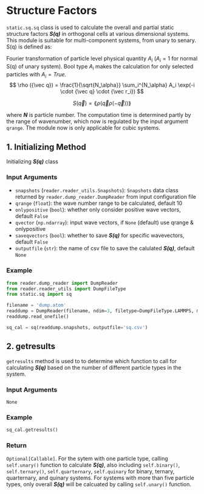 # Structure Factors

`static.sq.sq` class is used to calculate the overall and partial static structure factors ***S(q)*** in orthogonal cells at various dimensional systems. This module is suitable for multi-component systems, from unary to senary. S(q) is defined as:

Fourier transformation of particle level physical quantity $A_i$ ($A_i=1$ for normal S(q) of unary system). Bool type $A_i$ makes the calculation for only selected particles with $A_i=True$.
$$
\rho ({\vec q}) = \frac{1}{\sqrt{N_\alpha}} \sum_i^{N_\alpha} A_i \exp(-i \cdot {\vec q} \cdot {\vec r_i})
$$ 

$$
S({\vec q}) = \lang \rho({\vec q} \rho({-\vec q})) \rang
$$

where ***N*** is particle number. The computation time is determined partly by the range of wavenumber, which now is regulated by the input argument `qrange`. The module now is only applicable for cubic systems.

## 1. Initializing Method
Initializing ***S(q)*** class

### Input Arguments
- `snapshots` (`reader.reader_utils.Snapshots`): `Snapshots` data class returned by `reader.dump_reader.DumpReader` from input configuration file
- `qrange` (`float`): the wave number range to be calculated, default 10
- `onlypositive` (`bool`): whether only consider positive wave vectors, default `False`
- `qvector` (`np.ndarray`): input wave vectors, if `None` (default) use qrange & onlypositive
- `saveqvectors` (`bool`): whether to save ***S(q)*** for specific wavevectors, default `False`
- `outputfile` (`str`): the name of csv file to save the calulated ***S(q)***, default `None`

### Example

```python
from reader.dump_reader import DumpReader
from reader.reader_utils import DumpFileType
from static.sq import sq

filename = 'dump.atom'
readdump = DumpReader(filename, ndim=3, filetype=DumpFileType.LAMMPS, moltypes=None)
readdump.read_onefile()

sq_cal = sq(readdump.snapshots, outputfile='sq.csv')
```

## 2. getresults
`getresults` method is used to to determine which function to call for calculating ***S(q)*** based on the number of different particle types in the system.

### Input Arguments
`None`

### Example
```python
sq_cal.getresults()
```

### Return
`Optional[Callable]`. For the sytem with one particle type, calling `self.unary()` function to calculate ***S(q)***, also including `self.binary()`, `self.ternary()`, `self.quarternary`, `self.quinary` for binary, ternary, quarternary, and quinary systems. For systems with more than five particle types, only overall ***S(q)*** will be calcuated by calling `self.unary()` function.